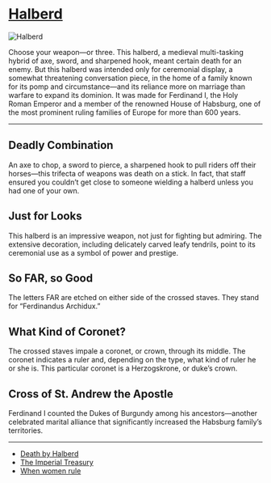 # [Halberd](http://artsmia.github.io/griot/#/o/120475)
![Halberd](http://api.artsmia.org/images/120475/large.jpg)

Choose your weapon—or three. This halberd, a medieval multi-tasking hybrid of axe, sword, and sharpened hook, meant certain death for an enemy. But this halberd was intended only for ceremonial display, a somewhat threatening conversation piece, in the home of a family known for its pomp and circumstance—and its reliance more on marriage than warfare to expand its dominion. It was made for Ferdinand I, the Holy Roman Emperor and a member of the renowned House of Habsburg, one of the most prominent ruling families of Europe for more than 600 years.  

---

## Deadly Combination

An axe to chop, a sword to pierce, a sharpened hook to pull riders off their horses—this trifecta of weapons was death on a stick. In fact, that staff ensured you couldn’t get close to someone wielding a halberd unless you had one of your own.

## Just for Looks

This halberd is an impressive weapon, not just for fighting but admiring. The extensive decoration, including delicately carved leafy tendrils, point to its ceremonial use as a symbol of power and prestige.

## So FAR, so Good

The letters FAR are etched on either side of the crossed staves. They stand for “Ferdinandus Archidux.”

## What Kind of Coronet?

The crossed staves impale a coronet, or crown, through its middle. The coronet indicates a ruler and, depending on the type, what kind of ruler he or she is. This particular coronet is a Herzogskrone, or duke’s crown.  

## Cross of St. Andrew the Apostle

Ferdinand I counted the Dukes of Burgundy among his ancestors—another celebrated marital alliance that significantly increased the Habsburg family’s territories.  

---

* [Death by Halberd](../stories/death-by-halberd.md)
* [The Imperial Treasury](../stories/the-imperial-treasury.md)
* [When women rule](../stories/when-women-rule.md)
